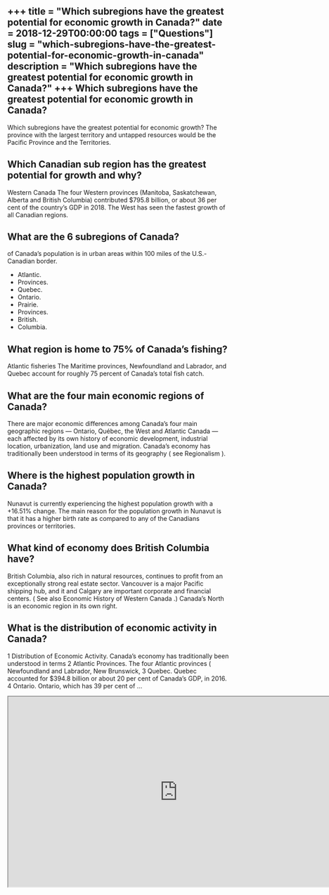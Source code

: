 +++
title = "Which subregions have the greatest potential for economic growth in Canada?"
date = 2018-12-29T00:00:00
tags = ["Questions"]
slug = "which-subregions-have-the-greatest-potential-for-economic-growth-in-canada"
description = "Which subregions have the greatest potential for economic growth in Canada?"
+++
Which subregions have the greatest potential for economic growth in Canada?
---------------------------------------------------------------------------

Which subregions have the greatest potential for economic growth? The province with the largest territory and untapped resources would be the Pacific Province and the Territories.

Which Canadian sub region has the greatest potential for growth and why?
------------------------------------------------------------------------

Western Canada The four Western provinces (Manitoba, Saskatchewan, Alberta and British Columbia) contributed $795.8 billion, or about 36 per cent of the country’s GDP in 2018. The West has seen the fastest growth of all Canadian regions.

What are the 6 subregions of Canada?
------------------------------------

of Canada’s population is in urban areas within 100 miles of the U.S.-Canadian border.

- Atlantic.
- Provinces.
- Quebec.
- Ontario.
- Prairie.
- Provinces.
- British.
- Columbia.

What region is home to 75% of Canada’s fishing?
-----------------------------------------------

Atlantic fisheries The Maritime provinces, Newfoundland and Labrador, and Quebec account for roughly 75 percent of Canada’s total fish catch.

What are the four main economic regions of Canada?
--------------------------------------------------

There are major economic differences among Canada’s four main geographic regions — Ontario, Québec, the West and Atlantic Canada — each affected by its own history of economic development, industrial location, urbanization, land use and migration. Canada’s economy has traditionally been understood in terms of its geography ( see Regionalism ).

Where is the highest population growth in Canada?
-------------------------------------------------

Nunavut is currently experiencing the highest population growth with a +16.51% change. The main reason for the population growth in Nunavut is that it has a higher birth rate as compared to any of the Canadians provinces or territories.

What kind of economy does British Columbia have?
------------------------------------------------

British Columbia, also rich in natural resources, continues to profit from an exceptionally strong real estate sector. Vancouver is a major Pacific shipping hub, and it and Calgary are important corporate and financial centers. ( See also Economic History of Western Canada .) Canada’s North is an economic region in its own right.

What is the distribution of economic activity in Canada?
--------------------------------------------------------

1 Distribution of Economic Activity. Canada’s economy has traditionally been understood in terms 2 Atlantic Provinces. The four Atlantic provinces ( Newfoundland and Labrador, New Brunswick, 3 Quebec. Quebec accounted for $394.8 billion or about 20 per cent of Canada’s GDP, in 2016. 4 Ontario. Ontario, which has 39 per cent of …

<iframe allow="accelerometer; autoplay; clipboard-write; encrypted-media; gyroscope; picture-in-picture" allowfullscreen="" class="__youtube_prefs__  epyt-is-override  no-lazyload" data-no-lazy="1" data-origheight="433" data-origwidth="770" data-skipgform_ajax_framebjll="" height="433" id="_ytid_62883" loading="lazy" src="https://www.youtube.com/embed/fyqDC_AKVgE?enablejsapi=1&autoplay=0&cc_load_policy=0&cc_lang_pref=&iv_load_policy=1&loop=0&modestbranding=0&rel=1&fs=1&playsinline=0&autohide=2&theme=dark&color=red&controls=1&" title="YouTube player" width="770"></iframe>